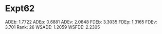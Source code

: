 # Expt62

ADEb: 1.7722
ADEp: 0.6881
ADEv: 2.0848
FDEb: 3.3035
FDEp: 1.3165
FDEv: 3.701
Rank: 26
WSADE: 1.2059
WSFDE: 2.2305